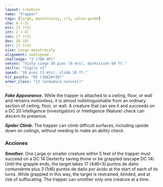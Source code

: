 ```yaml
---
layout: creature
name: "Trapper"
tags: [large, monstrosity, cr3, volos-guide]
cha: 4 (-3)
wis: 13 (+1)
int: 2 (-4)
con: 17 (+3)
dex: 10 (0)
str: 17 (+3)
size: Large monstrosity
alignment: unaligned
challenge: "3 (700 XP)"
senses: "Vista ciega 30 pies (9 mts), darkvision 60 ft."
skills: "Sigilo +2"
speed: "10 pies (3 mts), climb 10 ft."
hit_points: "85 (10d10+30)"
armor_class: "13 (armadura natural)"
---
```


***Fake Appearance.*** While the trapper is attached to a ceiling, floor, or wall and remains motionless, it is almost indistinguishable from an ordinary section of ceiling, floor, or wall. A creature that can see it and succeeds on a DC 20 Intelligence (investigation) or Intelligence (Nature) check can discern its presence.

***Spider Climb.*** The trapper can climb difficult surfaces, including upside down on ceilings, without needing to make an ability check.

### Acciones

***Smother.*** One Large or smaller creature within 5 feet of the trapper must succeed on a DC 14 Dexterity saving throw or be grappled (escape DC 14). Until the grapple ends, the target takes 17 (4d6+3) puntos de daño contundente plus 3 (1d6) puntos de daño por ácido at the start of each of its turns. While grappled in this way, the target is restrained, blinded, and at risk of suffocating. The trapper can smother only one creature at a time.